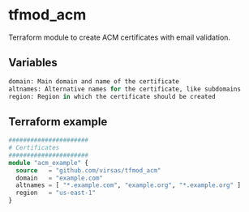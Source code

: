 # tfmod_acm

Terraform module to create ACM certificates with email validation.

## Variables

``` terraform
domain: Main domain and name of the certificate
altnames: Alternative names for the certificate, like subdomains
region: Region in which the certificate should be created
```

## Terraform example

``` terraform
######################
# Certificates
######################
module "acm_example" {
  source   = "github.com/virsas/tfmod_acm"
  domain   = "example.com"
  altnames = [ "*.example.com", "example.org", "*.example.org" ]
  region   = "us-east-1"
}
```
